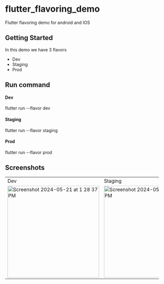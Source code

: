 # flutter_flavoring_demo

Flutter flavoring demo for android and IOS

## Getting Started

In this demo we have 3 flavors
 * Dev
 * Staging
 * Prod

## Run command
#### Dev
  flutter run --flavor dev
#### Staging
  flutter run --flavor staging
#### Prod
  flutter run --flavor prod

## Screenshots
<table>
  <tr>
    <td>Dev</td>
    <td>Staging</td>
    <td>Prod</td>
  </tr>
  
  <tr>
    <td><img width="300" alt="Screenshot 2024-05-21 at 1 28 37 PM" src="https://github.com/SaurabhS120/flutter_flavoring_demo/assets/70626113/8ac3b775-d059-4062-96ba-56b72517579e"></td>
    <td><img width="300" alt="Screenshot 2024-05-21 at 1 31 13 PM" src="https://github.com/SaurabhS120/flutter_flavoring_demo/assets/70626113/2228c611-c0a3-4791-ac04-1238c2a2babe"></td>
    <td><img width="300" alt="Screenshot 2024-05-21 at 1 33 06 PM" src="https://github.com/SaurabhS120/flutter_flavoring_demo/assets/70626113/eb804dac-08fe-4bbd-a4bf-3bcb328cb038"></td>
  </tr>

</table>


